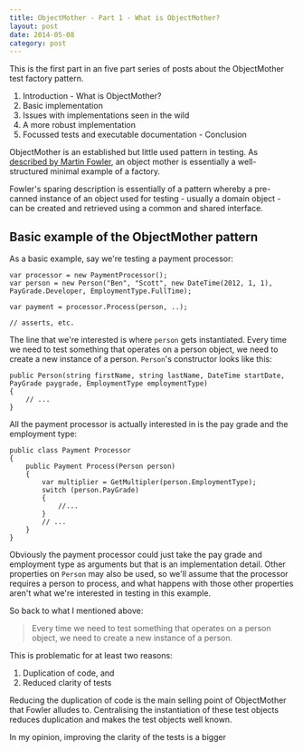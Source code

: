 ```yaml
---
title: ObjectMother - Part 1 - What is ObjectMother?
layout: post
date: 2014-05-08
category: post
---
```


This is the first part in an five part series of posts about the ObjectMother test factory pattern.

1. Introduction - What is ObjectMother?
2. Basic implementation
3. Issues with implementations seen in the wild
4. A more robust implementation
5. Focussed tests and executable documentation - Conclusion



ObjectMother is an established but little used pattern in testing. As [described by Martin Fowler](http://martinfowler.com/bliki/ObjectMother.html), an object mother is essentially a well-structured minimal example of a factory.

Fowler's sparing description is essentially of a pattern whereby a pre-canned instance of an object used for testing - usually a domain object - can be created and retrieved using a common and shared interface.


## Basic example of the ObjectMother pattern

As a basic example, say we're testing a payment processor:

    var processor = new PaymentProcessor();
    var person = new Person("Ben", "Scott", new DateTime(2012, 1, 1), PayGrade.Developer, EmploymentType.FullTime);

    var payment = processor.Process(person, ..);

    // asserts, etc.

The line that we're interested is where `person` gets instantiated. Every time we need to test something that operates on a person object, we need to create a new instance of a person. `Person`'s constructor looks like this:

    public Person(string firstName, string lastName, DateTime startDate, PayGrade paygrade, EmploymentType employmentType)
    {
        // ...
    }

All the payment processor is actually interested in is the pay grade and the employment type:

    public class Payment Processor
    {
        public Payment Process(Person person)
        {
            var multiplier = GetMultipler(person.EmploymentType);
            switch (person.PayGrade) 
            {
                //...
            }
            // ...
        }
    }

Obviously the payment processor could just take the pay grade and employment type as arguments but that is an implementation detail. Other properties on `Person` may also be used, so we'll assume that the processor requires a person to process, and what happens with those other properties aren't what we're interested in testing in this example.

So back to what I mentioned above:

> Every time we need to test something that operates on a person object, we need to create a new instance of a person.

This is problematic for at least two reasons:

1. Duplication of code, and
2. Reduced clarity of tests

Reducing the duplication of code is the main selling point of ObjectMother that Fowler alludes to. Centralising the instantiation of these test objects reduces duplication and makes the test objects well known.

In my opinion, improving the clarity of the tests is a bigger 

